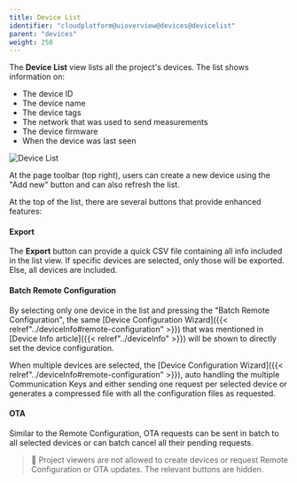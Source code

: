 ```yaml
---
title: Device List
identifier: "cloudplatform@uioverview@devices@devicelist"
parent: "devices"
weight: 250
---
```


The **Device List** view lists all the project's devices. The list shows information on:

- The device ID
- The device name
- The device tags
- The network that was used to send measurements
- The device firmware
- When the device was last seen

![Device List](/images/console_tutorial/device_list.jpg?width=60pc)

At the page toolbar (top right), users can create a new device using the "Add new" button and can also refresh the list.

At the top of the list, there are several buttons that provide enhanced features:

#### Export

The **Export** button can provide a quick CSV file containing all info included in the list view. If specific devices are selected, only those will be exported. Else, all devices are included.

#### Batch Remote Configuration

By selecting only one device in the list and pressing the "Batch Remote Configuration", the same [Device Configuration Wizard]({{< relref"../deviceInfo#remote-configuration" >}}) that was mentioned in [Device Info article]({{< relref"../deviceInfo" >}}) will be shown to directly set the device configuration.

When multiple devices are selected, the [Device Configuration Wizard]({{< relref"../deviceInfo#remote-configuration" >}}), auto handling the multiple Communication Keys and either sending one request per selected device or generates a compressed file with all the configuration files as requested.

#### OTA

Similar to the Remote Configuration, OTA requests can be sent in batch to all selected devices or can batch cancel all their pending requests.

> 🔐 Project viewers are not allowed to create devices or request Remote Configuration or OTA updates. The relevant buttons are hidden.
